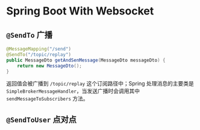 # Spring Boot With Websocket

## `@SendTo` 广播

```java
@MessageMapping("/send")
@SendTo("/topic/replay")
public MessageDto getAndSenMessage(MessageDto messageDto) {
    return new MessageDto();
}
```

返回值会被广播到 `/topic/replay` 这个订阅路径中；Spring 处理消息的主要类是 `SimpleBrokerMessageHandler`，当发送广播时会调用其中 `sendMessageToSubscribers` 方法。

## `@SendToUser` 点对点
